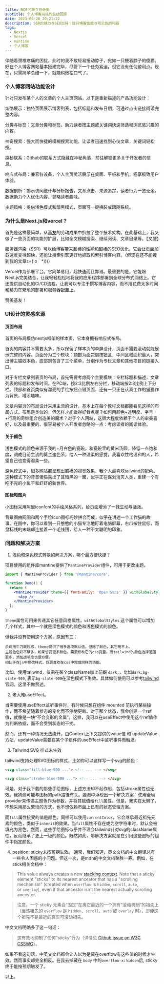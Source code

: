```yaml
---
title: 解决问题与创造美
subtitle: 个人博客网站的总结回顾
date: 2023-06-20 20:21:22
description: SSR的魅力与SEO加持：提升博客性能与可见性的利器
tags:
  - Nextjs
  - Vercel
  - mantine
  - 个人博客
---
```


伴随着颈椎疼痛的困扰，此时的我不敢轻易扭动脖子，宛如一只梗着脖子的傻猫。好在个人博客网站基本搭建完毕，尽管下一个任务紧迫，但它没有任何盈利点。现在，只需简单总结一下，就能稍微松口气了。

### 个人博客网站功能设计
针对只发布某个人的文章的个人主页网站，以下是重新描述的产品功能设计：

炫酷展示：独特页面展示博客列表，包括标题和发布日期，可通过点击链接阅读完整内容。

分类与标签：文章分类和标签，助力读者按主题或关键词快速筛选和浏览感兴趣的内容。

神奇搜索：强大而快捷的模糊搜索功能，让读者迅速找到心仪文章，关键词轻松搜。

探秘联系：Github的联系方式隐藏在神秘角落，前往解锁更多关于开发者的信息。

响应式布局：兼容各设备，个人主页灵活展示在桌面、平板和手机，畅享极致用户体验。

数据剖析：揭示访问统计与分析报告，文章点击、来源追踪，读者行为一览无余。数据助力个人优化内容、领略读者趣味。

主题风格：提供浅色模式和暗黑模式，页面可一键换装或跟随系统。

### 为什么是Next.js和vercel？
首先是这样最简单，从[基友](https://pengtikui.cn/)的劳动成果中扒拉了整个技术架构。在此基础上，我又做了一些页面的功能的扩展，比如全文模糊搜索、继续阅读、文章目录等。【叉腰】

服务器渲染（SSR）可以给博客带来超棒的性能和超棒的SEO优化。它会让页面加载速度变得超快，还能让搜索引擎更好地抓取和索引博客内容。（但现在还不能搜到我的文章ε=(´ο｀*)))）

Vercel作为部署平台。它简单易用，超快速而且靠谱。最重要的是，它能跟Next.js完美结合，让我轻轻松松地将我的应用程序部署到全球分布式网络上。它还提供自动化的CI/CD流程，让我可以专注于撰写博客内容，而不用花费太多时间和精力在繁琐的部署和服务器配置上。

赞美基友！

### UI设计的灵感来源

#### 页面布局
首页的布局模仿nextjs框架的样本页，它本身拥有响应式布局。

首页的内容并不需要太多，所以保留了样本页的单屏设计，页面不需要滚动就能展示完整的内容。页面分为三个模块：顶部为面包屑按钮区，中间区域面积最大，突出博主猫奴本色，底部则包含了三个菜单，分别作为专栏文章和其他项目的链接入口。

对于专栏文章列表页的布局，首先需要考虑两个主要模块：专栏标题和描述，文章列表的标题和发布时间。在PC端，按2:3比例左右分栏，移动端按2:8比例上下分栏。顶部和首页类似有漂亮的手绘按钮点缀页面，还有一只正在认真工作的猫猫作为背景，增添趣味。

文章内容页的布局设计采用主流的设计，基本上在每个教程文档都能看见这样的布局方式。布局是类似的，但怎样才能做得好看点呢？如何用颜色+透明度、字号+行高的奇妙组合创造美的魔术？对于个人网站，这很大程度依赖于个人的审美喜好，以及最重要的、很容易被个人开发者忽略的一点：考虑读者的阅读体验。

#### 关于颜色
浅色模式的颜色来源于我的=月白色的瓷碗，和瓷碗里的黄米汤圆。降低一点饱和度，调成目前主流的莫兰迪色系，给人一种温柔的感觉。我喜欢性格温和的人，希望自己也变得温柔一些。

深色模式中，很多网站都呈现出超棒的视觉效果，我个人最喜欢tailwind的配色。这种模式下的背景傻猫露出了其暗黑的一面，似乎正在谋划消灭人类，重建一个有吃不完的小鱼干和虾虾的新世界。

#### 图标和图片
小图标采用阿里iconfont的手绘风格系列，给页面增添了一抹生动与活泼。

背景图由网图和两个手绘Icon图标巧妙拼合而成，似乎在讲述一个工作猫的故事。在图中，你可以看到一只憨憨的小猫专注地盯着电脑屏幕，右爪按住鼠标，而鼠标线的末端却连接着一个毛线团，给人一种不太聪明的印象。

### 问题和解决方案

1. 浅色和深色模式转换的解决方案，哪个最方便快捷？

项目使用的组件库mantine提供了`MantineProvider`组件，可用于更改主题。

```jsx
import { MantineProvider } from '@mantine/core';

function Demo() {
  return (
    <MantineProvider theme={{ fontFamily: 'Open Sans' }} withGlobalStyles>
      <App />
    </MantineProvider>
  );
}
```
`theme`属性可用来传递其它任意风格属性。`withGlobalStyles` 这个属性可以增加几个样式，其中一个就是深色模式的颜色和浅色模式的颜色。

但我并没有使用这个方案，原因有三：

    杀鸡用牛刀既视感，theme提供了很多选项默认值，但除了颜色，其它用不上。
    主题色色彩不够多，如果想要更多颜色，需要修改它的css变量。而tailwind的颜色选择范围更多，添加透明度也很方便。
    相比于在js中修改样式，我更喜欢在css中完成同样的功能。

比如，使用tailwind，仅需在某个className加上前缀 `dark:`，比如`dark:bg-slate-900`, 表示`bg-slate-900`在深色模式下生效。具体如何使用可以参考[tailwind](https://tailwindcss.com/)官网，这里不做赘述。
    
2. 老大难useEffect。

当需要使用useEffect监听事件时，有时候只想在组件 mounted 前执行某些操作，而不希望随着状态的变化而不停地更新。对于那个状态，我会创建一个ref值，就像是一块“不会变形的金属”。这样，我可以在useEffect中使用这个ref值作为判断依据，而不会受到状态的干扰。

然而，还有一种情况无法绕开。由Context上下文提供的value值 和 updateValue方法，updateValue需要在某个子组件的useEffect中监听事件而触发。

3. Tailwind SVG 样式未生效

tailwind支持处理SVG图标的样式，比如你可以这样写一个svg的颜色：

```html
<svg class="fill-blue-500 ..."> <!-- ... --> </svg>

<svg class="stroke-blue-500 ..."> <!-- ... --> </svg>
```

可是，对于我下载的那些手绘图标，上述方法却不起作用，包括stroke属性也无效。我猜测可能与图标的path路径有关。脑海中浮现出一个解决方案：使用全局provider来传递主题色作为参数，并将其赋值给`fill`属性。但是，我实在太懒了，不想采用那么繁琐的方式，也不想依赖市面上已有的状态管理方案。

而`fill`属性接受的值是颜色，同样可以使用`currentColor`，它会继承最近祖先元素的颜色，类似于`inherit`的效果。当`fill`属性不存在或为空字符串时，默认会被填充为黑色。然而，这些手绘图标似乎并不理会tailwind针对svg的className属性，反而继承了更上一级的颜色。既然如此，那解决方案就是在引用这些图标的组件中指定颜色。

4. position: sticky未按预期生效。
通常，我们知道，英文文档的中文翻译总有一些令人困惑的小问题。但这一次，是mdn的中文文档略胜一筹。例如，在stick相关文档中：
> This value always creates a new [stacking context](https://developer.mozilla.org/en-US/docs/Web/CSS/CSS_positioned_layout/Understanding_z-index/Stacking_context). Note that a sticky element "sticks" to its nearest ancestor that has a "scrolling mechanism" (created when `overflow` is `hidden`, `scroll`, `auto`, or `overlay`), even if that ancestor isn't the nearest actually scrolling ancestor.

> 注意，一个 sticky 元素会“固定”在离它最近的一个拥有“滚动机制”的祖先上（当该祖先的 `overflow` 是 `hidden`、`scroll`、`auto` 或 `overlay` 时），即便这个祖先不是最近的真实可滚动祖先。

中文文档明确多了这一句话：
> 这有效地抑制了任何“sticky”行为（详情见 [Github issue on W3C CSSWG](https://github.com/w3c/csswg-drafts/issues/865)）。

如果不看这句话，中英文文档都会让人以为是要在overflow有这些值的时候才生效。然而事实却完全相反。在我去掉藏在 `body` 中的`overflow-x:hidden`后, sticky终于能按预期触发了。

以上。
